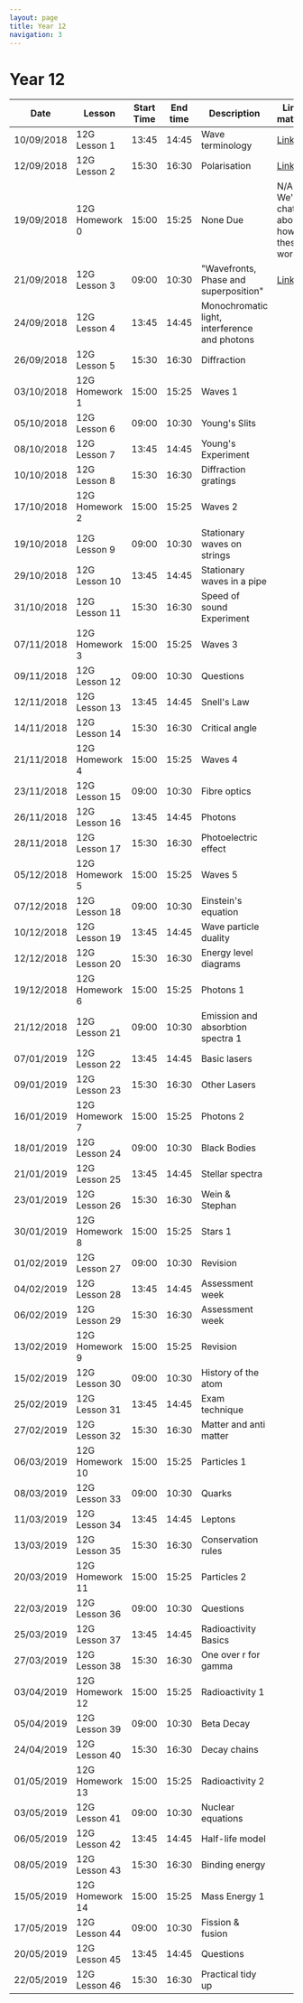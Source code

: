 ```yaml
---
layout: page
title: Year 12
navigation: 3
---
```


# Year 12

| Date       | Lesson          | Start Time | End time | Description                           | Link to materials | 
|------------|-----------------|------------|----------|---------------------------------------|-------------------| 
| 10/09/2018 | 12G Lesson 1    | 13:45      | 14:45    | Wave terminology                      |  [Link](http://jrowing.com/classes/AS/waveterminology/)                 | 
| 12/09/2018 | 12G Lesson 2    | 15:30      | 16:30    | Polarisation                          |  [Link](http://jrowing.com/classes/AS/waveterminology/)                 | 
| 19/09/2018 | 12G Homework 0  | 15:00      | 15:25    | None Due                              |  N/A - We'll chat about how these work.                | 
| 21/09/2018 | 12G Lesson 3    | 09:00      | 10:30    | "Wavefronts, Phase and superposition" |    [Link](http://jrowing.com/classes/AS/waveterminology/)               | 
| 24/09/2018 | 12G Lesson 4    | 13:45      | 14:45    | Monochromatic light, interference and photons       |                   | 
| 26/09/2018 | 12G Lesson 5    | 15:30      | 16:30    | Diffraction                           |                   | 
| 03/10/2018 | 12G Homework 1  | 15:00      | 15:25    | Waves 1                               |                   | 
| 05/10/2018 | 12G Lesson 6    | 09:00      | 10:30    | Young's Slits                         |                   | 
| 08/10/2018 | 12G Lesson 7    | 13:45      | 14:45    | Young's Experiment                    |                   | 
| 10/10/2018 | 12G Lesson 8    | 15:30      | 16:30    | Diffraction gratings                  |                   | 
| 17/10/2018 | 12G Homework 2  | 15:00      | 15:25    | Waves 2                               |                   | 
| 19/10/2018 | 12G Lesson 9    | 09:00      | 10:30    | Stationary waves on strings           |                   | 
| 29/10/2018 | 12G Lesson 10   | 13:45      | 14:45    | Stationary waves in a pipe            |                   | 
| 31/10/2018 | 12G Lesson 11   | 15:30      | 16:30    | Speed of sound Experiment             |                   | 
| 07/11/2018 | 12G Homework 3  | 15:00      | 15:25    | Waves 3                               |                   | 
| 09/11/2018 | 12G Lesson 12   | 09:00      | 10:30    | Questions                             |                   | 
| 12/11/2018 | 12G Lesson 13   | 13:45      | 14:45    | Snell's Law                           |                   | 
| 14/11/2018 | 12G Lesson 14   | 15:30      | 16:30    | Critical angle                        |                   | 
| 21/11/2018 | 12G Homework 4  | 15:00      | 15:25    | Waves 4                               |                   | 
| 23/11/2018 | 12G Lesson 15   | 09:00      | 10:30    | Fibre optics                          |                   | 
| 26/11/2018 | 12G Lesson 16   | 13:45      | 14:45    | Photons                               |                   | 
| 28/11/2018 | 12G Lesson 17   | 15:30      | 16:30    | Photoelectric effect                  |                   | 
| 05/12/2018 | 12G Homework 5  | 15:00      | 15:25    | Waves 5                               |                   | 
| 07/12/2018 | 12G Lesson 18   | 09:00      | 10:30    | Einstein's equation                   |                   | 
| 10/12/2018 | 12G Lesson 19   | 13:45      | 14:45    | Wave particle duality                 |                   | 
| 12/12/2018 | 12G Lesson 20   | 15:30      | 16:30    | Energy level diagrams                 |                   | 
| 19/12/2018 | 12G Homework 6  | 15:00      | 15:25    | Photons 1                             |                   | 
| 21/12/2018 | 12G Lesson 21   | 09:00      | 10:30    | Emission and absorbtion spectra 1     |                   | 
| 07/01/2019 | 12G Lesson 22   | 13:45      | 14:45    | Basic lasers                          |                   | 
| 09/01/2019 | 12G Lesson 23   | 15:30      | 16:30    | Other Lasers                          |                   | 
| 16/01/2019 | 12G Homework 7  | 15:00      | 15:25    | Photons 2                             |                   | 
| 18/01/2019 | 12G Lesson 24   | 09:00      | 10:30    | Black Bodies                          |                   | 
| 21/01/2019 | 12G Lesson 25   | 13:45      | 14:45    | Stellar spectra                       |                   | 
| 23/01/2019 | 12G Lesson 26   | 15:30      | 16:30    | Wein & Stephan                        |                   | 
| 30/01/2019 | 12G Homework 8  | 15:00      | 15:25    | Stars 1                               |                   | 
| 01/02/2019 | 12G Lesson 27   | 09:00      | 10:30    | Revision                              |                   | 
| 04/02/2019 | 12G Lesson 28   | 13:45      | 14:45    | Assessment week                       |                   | 
| 06/02/2019 | 12G Lesson 29   | 15:30      | 16:30    | Assessment week                       |                   | 
| 13/02/2019 | 12G Homework 9  | 15:00      | 15:25    | Revision                              |                   | 
| 15/02/2019 | 12G Lesson 30   | 09:00      | 10:30    | History of the atom                   |                   | 
| 25/02/2019 | 12G Lesson 31   | 13:45      | 14:45    | Exam technique                        |                   | 
| 27/02/2019 | 12G Lesson 32   | 15:30      | 16:30    | Matter and anti matter                |                   | 
| 06/03/2019 | 12G Homework 10 | 15:00      | 15:25    | Particles 1                           |                   | 
| 08/03/2019 | 12G Lesson 33   | 09:00      | 10:30    | Quarks                                |                   | 
| 11/03/2019 | 12G Lesson 34   | 13:45      | 14:45    | Leptons                               |                   | 
| 13/03/2019 | 12G Lesson 35   | 15:30      | 16:30    | Conservation rules                    |                   | 
| 20/03/2019 | 12G Homework 11 | 15:00      | 15:25    | Particles 2                           |                   | 
| 22/03/2019 | 12G Lesson 36   | 09:00      | 10:30    | Questions                             |                   | 
| 25/03/2019 | 12G Lesson 37   | 13:45      | 14:45    | Radioactivity Basics                  |                   | 
| 27/03/2019 | 12G Lesson 38   | 15:30      | 16:30    | One over r for gamma                  |                   | 
| 03/04/2019 | 12G Homework 12 | 15:00      | 15:25    | Radioactivity 1                       |                   | 
| 05/04/2019 | 12G Lesson 39   | 09:00      | 10:30    | Beta Decay                            |                   | 
| 24/04/2019 | 12G Lesson 40   | 15:30      | 16:30    | Decay chains                          |                   | 
| 01/05/2019 | 12G Homework 13 | 15:00      | 15:25    | Radioactivity 2                       |                   | 
| 03/05/2019 | 12G Lesson 41   | 09:00      | 10:30    | Nuclear equations                     |                   | 
| 06/05/2019 | 12G Lesson 42   | 13:45      | 14:45    | Half-life model                       |                   | 
| 08/05/2019 | 12G Lesson 43   | 15:30      | 16:30    | Binding energy                        |                   | 
| 15/05/2019 | 12G Homework 14 | 15:00      | 15:25    | Mass Energy 1                         |                   | 
| 17/05/2019 | 12G Lesson 44   | 09:00      | 10:30    | Fission & fusion                      |                   | 
| 20/05/2019 | 12G Lesson 45   | 13:45      | 14:45    | Questions                             |                   | 
| 22/05/2019 | 12G Lesson 46   | 15:30      | 16:30    | Practical tidy up                     |                   | 
